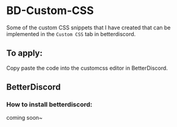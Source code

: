 # BD-Custom-CSS
Some of the custom CSS snippets that I have created that can be implemented in the `Custom CSS` tab in betterdiscord. 

## To apply:

Copy paste the code into the customcss editor in BetterDiscord. 


## BetterDiscord

### How to install betterdiscord:

coming soon~
